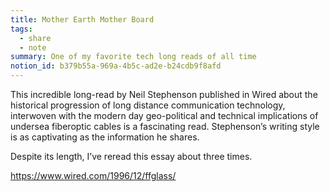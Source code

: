 ```yaml
---
title: Mother Earth Mother Board
tags:
  - share
  - note
summary: One of my favorite tech long reads of all time
notion_id: b379b55a-969a-4b5c-ad2e-b24cdb9f8afd
---
```

This incredible long-read by Neil Stephenson published in Wired about the historical progression of long distance communication technology, interwoven with the modern day geo-political and technical implications of undersea fiberoptic cables is a fascinating read. Stephenson’s writing style is as captivating as the information he shares.

Despite its length, I’ve reread this essay about three times.

<https://www.wired.com/1996/12/ffglass/>
